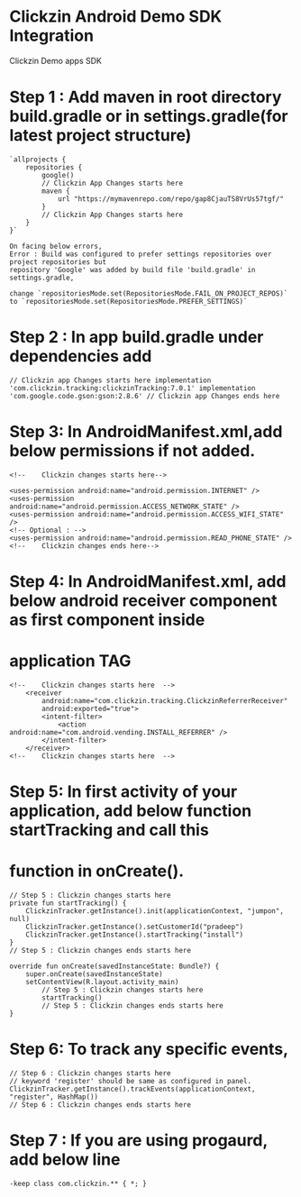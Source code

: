 # Clickzin Android Demo SDK Integration

Clickzin Demo apps SDK

# Step 1 : Add maven in root directory build.gradle or in settings.gradle(for latest project structure)

    `allprojects { 
        repositories { 
            google()
            // Clickzin App Changes starts here
            maven { 
                url "https://mymavenrepo.com/repo/gap8CjauTS8VrUs57tgf/"
            }
            // Clickzin App Changes starts here
        }
    }`

    On facing below errors,
    Error : Build was configured to prefer settings repositories over project repositories but
    repository 'Google' was added by build file 'build.gradle' in settings.gradle,
    
    change `repositoriesMode.set(RepositoriesMode.FAIL_ON_PROJECT_REPOS)`
    to `repositoriesMode.set(RepositoriesMode.PREFER_SETTINGS)`

# Step 2 : In app build.gradle under dependencies add 
`
    // Clickzin app Changes starts here
    implementation 'com.clickzin.tracking:clickzinTracking:7.0.1'
    implementation 'com.google.code.gson:gson:2.8.6'
    // Clickzin app Changes ends here
`
# Step 3: In AndroidManifest.xml,add below permissions if not added.
    <!--    Clickzin changes starts here-->

    <uses-permission android:name="android.permission.INTERNET" />
    <uses-permission android:name="android.permission.ACCESS_NETWORK_STATE" />
    <uses-permission android:name="android.permission.ACCESS_WIFI_STATE" />
    <!-- Optional : -->
    <uses-permission android:name="android.permission.READ_PHONE_STATE" />
    <!--    Clickzin changes ends here-->

# Step 4: In AndroidManifest.xml, add below android receiver component as first component inside 
# application TAG

    <!--    Clickzin changes starts here  -->
        <receiver
            android:name="com.clickzin.tracking.ClickzinReferrerReceiver"
            android:exported="true">
            <intent-filter>
                <action android:name="com.android.vending.INSTALL_REFERRER" />
            </intent-filter>
        </receiver>
    <!--    Clickzin changes starts here  -->

# Step 5: In first activity of your application, add below function startTracking and call this
# function in onCreate().

    // Step 5 : Clickzin changes starts here
    private fun startTracking() {
        ClickzinTracker.getInstance().init(applicationContext, "jumpon", null)
        ClickzinTracker.getInstance().setCustomerId("pradeep")
        ClickzinTracker.getInstance().startTracking("install")
    }
    // Step 5 : Clickzin changes ends starts here

    override fun onCreate(savedInstanceState: Bundle?) {
        super.onCreate(savedInstanceState)
        setContentView(R.layout.activity_main)
            // Step 5 : Clickzin changes starts here
            startTracking()
            // Step 5 : Clickzin changes ends starts here
    }

# Step 6: To track any specific events,
    // Step 6 : Clickzin changes starts here
    // keyword 'register' should be same as configured in panel.
    ClickzinTracker.getInstance().trackEvents(applicationContext, "register", HashMap())
    // Step 6 : Clickzin changes ends starts here

# Step 7 : If you are using progaurd, add below line
    -keep class com.clickzin.** { *; }





